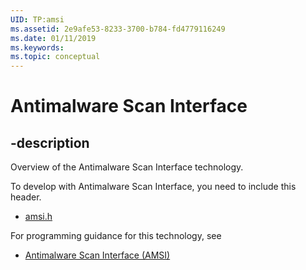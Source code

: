 ```yaml
---
UID: TP:amsi
ms.assetid: 2e9afe53-8233-3700-b784-fd4779116249
ms.date: 01/11/2019
ms.keywords: 
ms.topic: conceptual
---
```


# Antimalware Scan Interface

## -description

Overview of the Antimalware Scan Interface technology.

To develop with Antimalware Scan Interface, you need to include this header.

 * [amsi.h](../amsi/index.md)

For programming guidance for this technology, see

* [Antimalware Scan Interface (AMSI)](/windows/desktop/AMSI/antimalware-scan-interface-portal)
